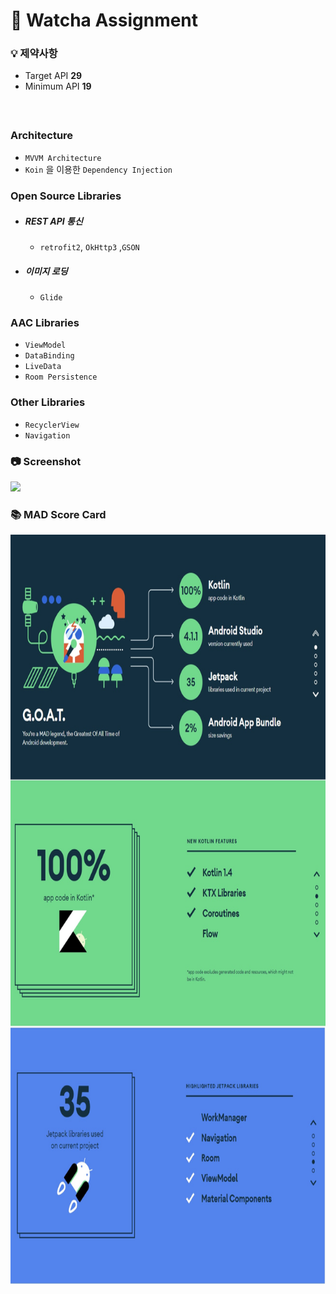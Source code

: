# 📍 Watcha Assignment

### 💡 제약사항

- Target API **29**
- Minimum API **19**

##### </br>

### Architecture
- `MVVM Architecture`
- `Koin` 을 이용한 `Dependency Injection`

##### 

### Open Source Libraries
- #####  REST API 통신
  - `retrofit2`, `OkHttp3` ,`GSON` 

- #####  이미지 로딩
  - `Glide`

### AAC Libraries
 - `ViewModel`
 - `DataBinding`
 - `LiveData`
 - `Room Persistence`

### Other Libraries
 - `RecyclerView`
 - `Navigation`

### 📷 Screenshot
<p align="left">
<img width = "400" src="/previews/watcha-simul.gif"/>
</p>

### 📚 MAD Score Card

<p align="center">
<img height = "1200" src="/previews/MAD_score_card.jpg"/>
</p>

